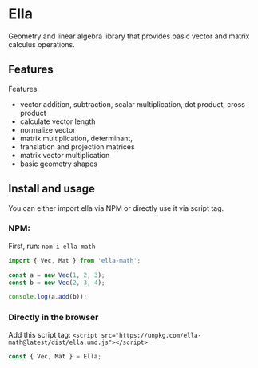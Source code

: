 # Ella

Geometry and linear algebra library that provides basic vector and matrix calculus operations.

## Features

Features:

- vector addition, subtraction, scalar multiplication, dot product, cross product
- calculate vector length
- normalize vector
- matrix multiplication, determinant,
- translation and projection matrices
- matrix vector multiplication
- basic geometry shapes

## Install and usage

You can either import ella via NPM or directly use it via script tag.

### NPM:

First, run: `npm i ella-math`

```js
import { Vec, Mat } from 'ella-math';

const a = new Vec(1, 2, 3);
const b = new Vec(2, 3, 4);

console.log(a.add(b));
```

### Directly in the browser

Add this script tag: `<script src="https://unpkg.com/ella-math@latest/dist/ella.umd.js"></script>`

```js
const { Vec, Mat } = Ella;
```
